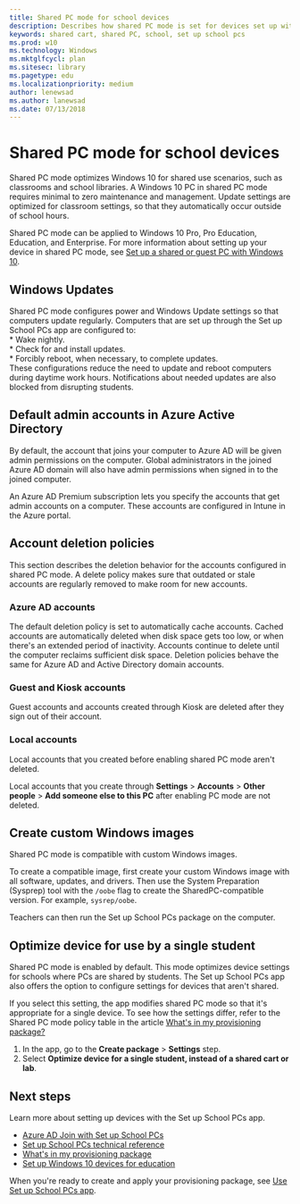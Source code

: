 ```yaml
---
title: Shared PC mode for school devices
description: Describes how shared PC mode is set for devices set up with the Set up School PCs app,
keywords: shared cart, shared PC, school, set up school pcs
ms.prod: w10
ms.technology: Windows
ms.mktglfcycl: plan
ms.sitesec: library
ms.pagetype: edu
ms.localizationpriority: medium
author: lenewsad
ms.author: lanewsad
ms.date: 07/13/2018
---
```


# Shared PC mode for school devices

Shared PC mode optimizes Windows 10 for shared use scenarios, such as classrooms and school libraries.  A Windows 10 PC in shared PC mode requires minimal to zero maintenance and management. Update settings are optimized for classroom settings, so that they automatically occur outside of school hours.

Shared PC mode can be applied to Windows 10 Pro, Pro Education, Education, and Enterprise. For more information about setting up your device in shared PC mode, see [Set up a shared or guest PC with Windows 10](https://docs.microsoft.com/en-us/windows/configuration/set-up-shared-or-guest-pc).  

## Windows Updates
Shared PC mode configures power and Windows Update settings so that computers update regularly. Computers that are set up through the Set up School PCs app are configured to:  
	* Wake nightly.  
	* Check for and install updates.  
	* Forcibly reboot, when necessary, to complete updates.  
These configurations reduce the need to update and reboot computers during daytime work hours. Notifications about needed updates are also blocked from disrupting students.

## Default admin accounts in Azure Active Directory
By default, the account that joins your computer to Azure AD will be given admin permissions on the computer. Global administrators in the joined Azure AD domain will also have admin permissions when signed in to the joined computer.  

An Azure AD Premium subscription lets you specify the accounts that get admin accounts on a computer. These accounts are configured in Intune in the Azure portal.  

## Account deletion policies
This section describes the deletion behavior for the accounts configured in shared PC mode. A delete policy makes sure that outdated or stale accounts are regularly removed to make room for new accounts. 

### Azure AD accounts

The default deletion policy is set to automatically cache accounts. Cached accounts are automatically deleted when disk space gets too low, or when there's an extended period of inactivity. Accounts continue to delete until the computer reclaims sufficient disk space. Deletion policies behave the same for Azure AD and Active Directory domain accounts. 

### Guest and Kiosk accounts
Guest accounts and accounts created through Kiosk are deleted after they sign out of their account.

### Local accounts
Local accounts that you created before enabling shared PC mode aren't deleted. 

Local accounts that you create through **Settings** > **Accounts** > **Other people** > **Add someone else to this PC** after enabling PC mode are not deleted.

## Create custom Windows images
Shared PC mode is compatible with custom Windows images.  

To create a compatible image, first create your custom Windows image with all software, updates, and drivers. Then use the System Preparation (Sysprep) tool with the `/oobe` flag to create the SharedPC-compatible version. For example, `sysrep/oobe`.

Teachers can then run the Set up School PCs package on the computer.  

## Optimize device for use by a single student
Shared PC mode is enabled by default. This mode optimizes device settings for schools where PCs are shared by students.  The  Set up School PCs app also offers the option to configure settings for devices that aren't shared. 
  
If you select this setting, the app modifies shared PC mode so that it's appropriate for a single device. To see how the settings differ, refer to the Shared PC mode policy table in the article [What's in my provisioning package?](set-up-school-pcs-provisioning-package.md)  
1. In the app, go to the **Create package** > **Settings** step. 
2. Select **Optimize device for a single student, instead of a shared cart or lab**.  

## Next steps  
Learn more about setting up devices with the Set up School PCs app.  
* [Azure AD Join with Set up School PCs](set-up-school-pcs-azure-ad-join.md)
* [Set up School PCs technical reference](set-up-school-pcs-technical.md)
* [What's in my provisioning package](set-up-school-pcs-provisioning-package.md)
* [Set up Windows 10 devices for education](set-up-windows-10.md) 

When you're ready to create and apply your provisioning package, see [Use Set up School PCs app](use-set-up-school-pcs-app.md).





